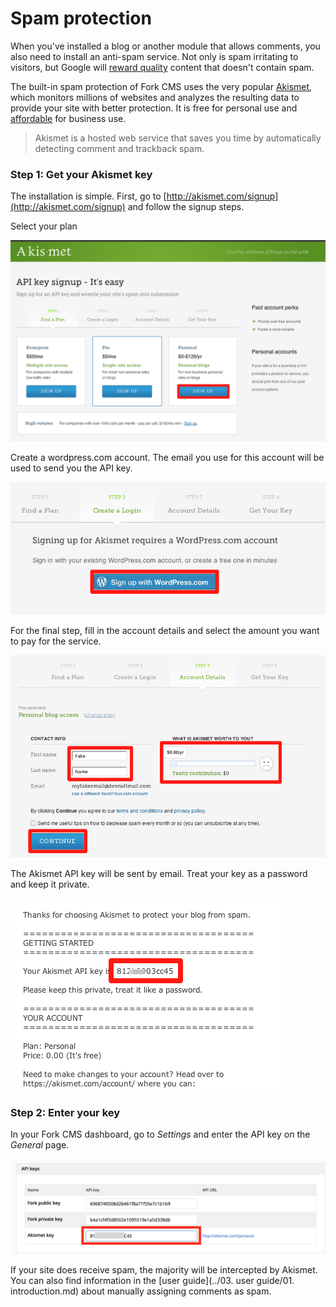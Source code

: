 # Spam protection

When you've installed a blog or another module that allows comments, you also need to install an anti-spam service. Not only is spam irritating to visitors, but Google will [reward quality](http://googlewebmastercentral.blogspot.be/2012/04/another-step-to-reward-high-quality.html) content that doesn't contain spam.

The built-in spam protection of Fork CMS uses the very popular [Akismet](http://akismet.com/), which monitors millions of websites and analyzes the resulting data to provide your site with better protection. It is free for personal use and [affordable](https://akismet.com/signup/) for business use.

> Akismet is a hosted web service that saves you time by automatically detecting comment and trackback spam.

### Step 1: Get your Akismet key

The installation is simple. First, go to [http://akismet.com/signup](http://akismet.com/signup) and follow the signup steps.

Select your plan

![Select Akismet plan](./assets/akismet_step1.png)

Create a wordpress.com account. The email you use for this account will be used to send you the API key.

![Create wordpress.com account](./assets/akismet_step2.png)

For the final step, fill in the account details and select the amount you want to pay for the service.

![Fill in account details](./assets/akismet_step3.png)

The Akismet API key will be sent by email. Treat your key as a password and keep it private.

![The api key](./assets/akismet_step4.png)

### Step 2: Enter your key

In your Fork CMS dashboard, go to *Settings* and enter the API key on the *General* page.

![Enter the key](./assets/akismet_final.png)

If your site does receive spam, the majority will be intercepted by Akismet. You can also find information in the [user guide](../03. user guide/01. introduction.md) about manually assigning comments as spam.
